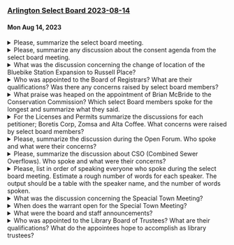 ### [Arlington Select Board 2023-08-14](https://www.youtube.com/watch?v=gcnBgYxS8U8)
#### Mon Aug 14, 2023

<details><summary>Please, summarize the select board meeting.</summary>

> The Arlington Select Board meeting was called to order by Chair Eric Helmuth on August 14, 2023. The meeting was conducted in a hybrid format due to COVID-19 measures. The meeting was held in the Select Board Chambers and over Zoom, and was broadcasted on ACMI. The board welcomed new Town Manager James Feeney and Deputy Town Counsel and Workers' Compensation Agent Michael Cunningham. The board discussed various items on the consent agenda, including parking restrictions, special one-day beer and wine licenses, and changes to Blue Bike Station locations. The board also discussed concerns regarding Combined Sewer Overflows (CSOs) and the need for public notification during such events. The board also acknowledged the retirement of Vinnie Kilcommons from the Engineering Division after over 50 years of service. The board also discussed scheduling future meetings and correspondence received. The meeting was adjourned after board and staff announcements.
</details><details><summary>Please, summarize any discussion about the consent agenda from the select board meeting.</summary>

> During the select board meeting, the consent agenda was discussed. The consent agenda included items such as removal of temporary parking restrictions, requests for special one-day beer and wine licenses, changes of location for Blue Bike Station expansion, and additional parking restrictions to support electric school bus parking. The board members discussed the items and raised questions about certain aspects, such as the impact of the road race event on town day and the potential staffing issues. They also discussed the need for public comment on these items. The board members then moved to approve the consent agenda.
</details><details><summary>What was the discussion concerning the change of location of the Bluebike Station Expansion to Russell Place?</summary>

> The discussion about the change of location of the Bluebike Station Expansion to Russell Place was centered around the need to find a suitable and convenient location for the station. The original proposed location was deemed unsuitable due to various reasons such as lack of space, safety concerns, or potential disruption to local businesses or residents. Russell Place was suggested as an alternative location as it was seen to be more suitable in terms of space, accessibility, and minimal disruption to the local community. The decision was made after considering the feedback from the community, local businesses, and other stakeholders.
</details><details><summary>Who was appointed to the Board of Registrars?  What are their qualifications?  Was there any concerns raised by select board members?</summary>

> The Board of Registrars appointment was given to Mr. Ralph McDonald. He is a long-time resident of Arlington and has been very active in the community. He expressed his interest in serving in this capacity to stay active and contribute to the town. No concerns were raised by the select board members regarding his appointment.
</details><details><summary>What praise was heaped on the appointment of Brian McBride to the Conservation Commission?  Which select Board members spoke for the longest and summarize what they said.</summary>

> Brian McBride was praised for his excellent performance as an associate member of the Conservation Commission, which led to his appointment as a full member. The board appreciated his contributions and looked forward to his continued service.Select Board member Mrs. Mahan spoke for the longest. She discussed a variety of topics, including concerns about the Combined Sewer Overflow (CSO) issue and the need for the town to submit comments to the Environmental Protection Agency (EPA). She also mentioned the success of the beer gardens at the Arlington Reservoir and raised questions about crowd capacity and parking issues in the surrounding neighborhoods. Additionally, she thanked the town manager for keeping the board updated on new hires and retirements.
</details><details><summary>For the Licenses and Permits summarize the discussions for each petitioner; Boretis Corp, Zomsa and Alta Coffee.  What concerns were raised by select board members?</summary>

> The Boretis Corporation, operating as Arlington Restaurant and Diner, requested a change of license category from wine and malt beverages to all alcoholic beverages and a change of manager. The board expressed support for the diner's plan to reopen for dinner service and supplement their offerings with a broader alcohol permit. There were no concerns raised by the board members.Zomsa requested a common victualler license for a new restaurant at 434 to 436 Massachusetts Avenue. The board expressed excitement about the new restaurant, which will offer Nepalese cuisine. There were no concerns raised by the board members.Alta Coffee Roasters requested a food vendor license for a new location at 805 Mass Ave. The board expressed support for the new business, particularly its commitment to reducing single-use plastics. There were no concerns raised by the board members.
</details><details><summary>Please, summarize the discussion during the Open Forum.  Who spoke and what were their concerns?</summary>

> During the Open Forum, two citizens spoke. The first speaker was Cori Spalding from Framingham who raised concerns about alleged fraud and retaliation she and her daughter experienced in relation to the Framingham Native Schools. She requested that the matter be put on the agenda for public awareness and discussion.The second speaker was David Watson from Franklin Street. He spoke in support of adding bike lanes on Medford Street, stating that he uses the street almost daily for walking, driving, and biking. He expressed his belief that the addition of bike lanes would improve safety for all users of the road.
</details><details><summary>Please, summarize the discussion about CSO (Combined Sewer Overflows).  Who spoke and what were their concerns?</summary>

> Diane Mahan, a member of the Arlington Select Board, expressed concerns about the Combined Sewer Overflows (CSOs) in Arlington. She mentioned that the town used to notify residents when CSOs were discharging, but this practice has stopped. She suggested that the town needs to resume this practice and perhaps seek advice from Mr. Bongiorno on how to do so. She also mentioned that the town supposedly has an outside environmental council working on comments regarding the CSOs, as the comment period for the EPA, MWRA, and CSO only comes up once every 10 years. She also expressed concern about the DCR Greenway, a pedestrian pathway that has been flooded with sewage during storms, and suggested that the town should join in the Save the L.Y. Brooks request to the EPA for flashing lights and signage to warn people about sewage overflows. She also mentioned that she plans to follow up with the town manager about these issues.
</details><details><summary>Please, list in order of speaking everyone who spoke during the select board meeting.  Estimate a rough number of words for each speaker.  The output should be a table with the speaker name, and the number of words spoken.</summary>

>     Eric Helmuth - Approximately 1500 words    James Feeney - Approximately 300 words    Michael Cunningham - Approximately 200 words    Mr. Diggins - Approximately 800 words    Mrs. Mahan - Approximately 700 words    Mr. Hurd - Approximately 100 words    Mr. DiCorsi - Approximately 200 words    Ms. Maher - Approximately 50 words    Lonnie Scott - Approximately 50 words (correspondence received)    Fisher, Brown, and Mary Street - Approximately 50 words (correspondence received)
</details><details><summary>What was the discussion concerning the Speacial Town Meeting?</summary>

> The discussion concerning the Special Town Meeting revolved around the timing of the meeting. The board members discussed whether to hold the meeting in October or November. The main concern was to ensure that the meeting did not conflict with other important events such as the override on November 7th and Thanksgiving week. The board also discussed the need to allow enough time for the meeting to be conducted without rushing, as well as the need to meet a state-imposed deadline of February 11th for adopting compliant MBTA communities zoning. The board also discussed the possibility of having the meeting on different days of the week, other than the usual Monday and Wednesday. The board members expressed different preferences, with some favoring an October start to give more time for any issues that might arise, while others were concerned about rushing the town meeting and preferred a November start.
</details><details><summary>When does the warrant open for the Special Town Meeting?</summary>

> The warrant for the Special Town Meeting opens on Monday, September 11th, 2023 at 8 a.m.
</details><details><summary>What were the board and staff announcements?</summary>

> The board and staff announcements included a recognition of a recently retired employee, Vinnie Kilcommons, who served in the Engineering Division for over 50 years. The town manager also announced and welcomed several new hires in various departments, including the Treasurer's Office, Library, Planning Department, Recreation Department, Engineering, Legal Department, and Facilities Department. The town's next Economic Development Coordinator and Deputy Town Manager for Operations were also announced. The board also discussed concerns regarding parking restrictions and signage, as well as staffing issues for upcoming events.
</details><details><summary>Who was appointed to the Library Board of Trustees?  What are their qualifications?  What do the appointees hope to accomplish as library trustees?</summary>

> The two individuals appointed to the Library Board of Trustees are Rebecca Gruber and Rebecca Steinitz.Rebecca Gruber has been attending the library's board meetings for over a year and has been involved in various volunteer work in the town. She is particularly excited about the expansion of the teen programming and the potential rebuild of the Fox library with the opportunity for housing.Rebecca Steinitz is a book reviewer, writer, literacy coach in urban schools, and a communications consultant. She has been involved in the Arlington schools for about 10 years, serving in various capacities. She is passionate about libraries and is excited about the potential for growing support and new buildings for the Arlington libraries.Both appointees hope to contribute to the growth and development of the library, ensuring it remains a valuable resource for the community. They aim to balance progress with the preservation of the library's traditional role, and to enhance its services to meet the evolving needs of the community.
</details>